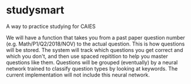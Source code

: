 # studysmart
A way to practice studying for CAIES


We will have a function that takes you from a past paper question number (e.g. Math/P1/Q2/2018/NOV) to the actual question. This is how questions will be stored. The system will track which questions you get correct and which you don't, and then use spaced repitition to help you master questions like them. Questions will be grouped (eventually) by a neural network trained to classify question types by looking at keywords. The current implementation will not include this neural network. 
